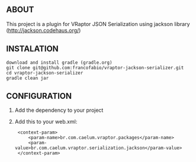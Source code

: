 ## ABOUT
 
This project is a plugin for VRaptor JSON Serialization using jackson library (http://jackson.codehaus.org/)

## INSTALATION

    download and install gradle (gradle.org)
    git clone git@github.com:francofabio/vraptor-jackson-serializer.git
    cd vraptor-jackson-serializer
    gradle clean jar

## CONFIGURATION

1. Add the dependency to your project
2. Add this to your web.xml:

        <context-param>
            <param-name>br.com.caelum.vraptor.packages</param-name>
            <param-value>br.com.caelum.vraptor.serialization.jackson</param-value>
        </context-param>